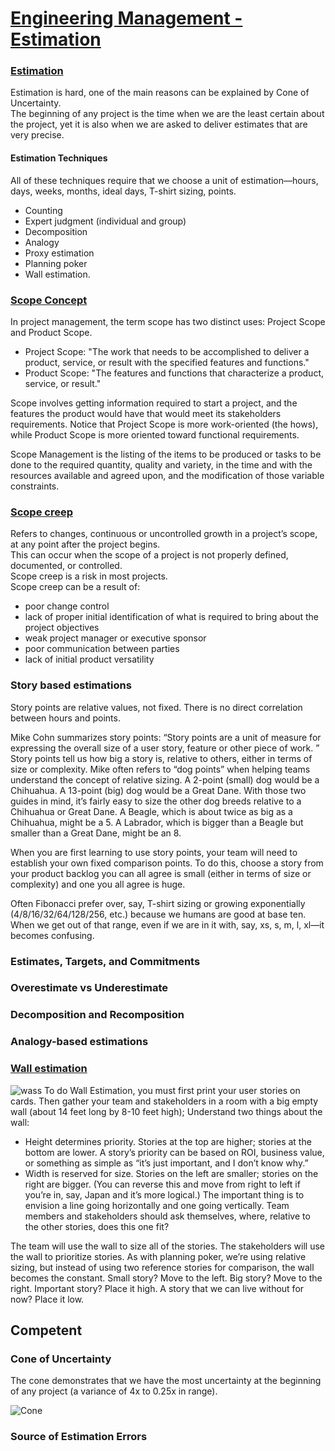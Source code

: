 # [Engineering Management - Estimation](https://confluence.softserveinc.com/display/AbilitonKnowledgeModel/Engineering+Management+-+Estimation)
### [Estimation](https://docs.microsoft.com/en-us/previous-versions/visualstudio/visual-studio-2013/hh765979(v=vs.120))

Estimation is hard, one of the main reasons can be explained by Cone of Uncertainty.  
The beginning of any project is the time when we are the least certain about the project, yet it is also when we are asked to deliver estimates that are very precise.  

#### Estimation Techniques
All of these techniques require that we choose a unit of estimation—hours, days, weeks, months, ideal days, T-shirt sizing, points.  

* Counting 
* Expert judgment (individual and group)
* Decomposition
* Analogy
* Proxy estimation
* Planning poker
* Wall estimation. 

### [Scope Concept](https://en.wikipedia.org/wiki/Scope_(project_management))

In project management, the term scope has two distinct uses: Project Scope and Product Scope.  
* Project Scope: "The work that needs to be accomplished to deliver a product, service, or result with the specified features and functions."
* Product Scope: "The features and functions that characterize a product, service, or result."

Scope involves getting information required to start a project, and the features the product would have that would meet its stakeholders requirements.  Notice that Project Scope is more work-oriented (the hows), while Product Scope is more oriented toward functional requirements.  

Scope Management is the listing of the items to be produced or tasks to be done to the required quantity, quality and variety, in the time and with the resources available and agreed upon, and the modification of those variable constraints.

### [Scope creep](https://en.wikipedia.org/wiki/Scope_creep)
Refers to changes, continuous or uncontrolled growth in a project’s scope, at any point after the project begins.  
This can occur when the scope of a project is not properly defined, documented, or controlled.  
Scope creep is a risk in most projects.  
Scope creep can be a result of:
* poor change control
* lack of proper initial identification of what is required to bring about the project objectives
* weak project manager or executive sponsor
* poor communication between parties
* lack of initial product versatility

### Story based estimations 

Story points are relative values, not fixed. There is no direct correlation between hours and points.  

Mike Cohn summarizes story points: “Story points are a unit of measure for expressing the overall size of a user story, feature or other piece of work. ” Story points tell us how big a story is, relative to others, either in terms of size or complexity. Mike often refers to “dog points” when helping teams understand the concept of relative sizing. A 2-point (small) dog would be a Chihuahua. A 13-point (big) dog would be a Great Dane. With those two guides in mind, it’s fairly easy to size the other dog breeds relative to a Chihuahua or Great Dane. A Beagle, which is about twice as big as a Chihuahua, might be a 5. A Labrador, which is bigger than a Beagle but smaller than a Great Dane, might be an 8.

When you are first learning to use story points, your team will need to establish your own fixed comparison points. To do this, choose a story from your product backlog you can all agree is small (either in terms of size or complexity) and one you all agree is huge.  

Often Fibonacci prefer over, say, T-shirt sizing or growing exponentially (4/8/16/32/64/128/256, etc.) because we humans are good at base ten. When we get out of that range, even if we are in it with, say, xs, s, m, l, xl—it becomes confusing.  

### Estimates, Targets, and Commitments 

### Overestimate vs Underestimate 

### Decomposition and Recomposition 

### Analogy-based estimations 

### [Wall estimation](https://docs.microsoft.com/en-us/previous-versions/visualstudio/visual-studio-2013/hh765979(v=vs.120)#wall-estimation)
![wass](https://docs.microsoft.com/en-us/previous-versions/visualstudio/visual-studio-2013/images/hh765979.wall2%28vs.120%29.png)
To do Wall Estimation, you must first print your user stories on cards. Then gather your team and stakeholders in a room with a big empty wall (about 14 feet long by 8-10 feet high); Understand two things about the wall:  
* Height determines priority. Stories at the top are higher; stories at the bottom are lower. A story’s priority can be based on ROI, business value, or something as simple as “it’s just important, and I don’t know why.”  
* Width is reserved for size. Stories on the left are smaller; stories on the right are bigger. (You can reverse this and move from right to left if you’re in, say, Japan and it’s more logical.) The important thing is to envision a line going horizontally and one going vertically. Team members and stakeholders should ask themselves, where, relative to the other stories, does this one fit?  

The team will use the wall to size all of the stories. The stakeholders will use the wall to prioritize stories. As with planning poker, we’re using relative sizing, but instead of using two reference stories for comparison, the wall becomes the constant. Small story? Move to the left. Big story? Move to the right. Important story? Place it high. A story that we can live without for now? Place it low.  


## Competent

### Cone of Uncertainty 

The cone demonstrates that we have the most uncertainty at the beginning of any project (a variance of 4x to 0.25x in range).

![Cone](https://docs.microsoft.com/en-us/previous-versions/visualstudio/visual-studio-2013/images/hh765979.coneofuncertainty%28vs.120%29.png)

### Source of Estimation Errors 
